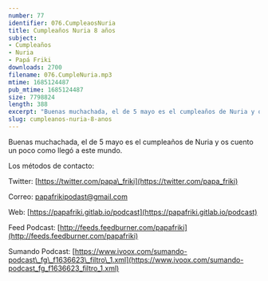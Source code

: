 ```yaml
---
number: 77
identifier: 076.CumpleaosNuria
title: Cumpleaños Nuria 8 años
subject:
- Cumpleaños
- Nuria
- Papá Friki
downloads: 2700
filename: 076.CumpleNuria.mp3
mtime: 1685124487
pub_mtime: 1685124487
size: 7798824
length: 388
excerpt: "Buenas muchachada, el de 5 mayo es el cumpleaños de Nuria y os cuento un poco como llegó a este mundo.  \n\nLos métodos de contacto:  \n\nTwitter: [https://twitter.com/papa\\_friki](https://twitter.com/papa_friki)\n\nCorreo: [papafrikipodast@gmail.com](https://archive.org/details/papafrikipodast@gmail.com)\n\nWeb: [https://papafriki.gitlab.io/podcast](https://papafriki.gitlab.io/podcast)\n\nFeed Podcast: [http://feeds.feedburner.com/papafriki](http://feeds.feedburner.com/papafriki)\n\nSumando Podcast: [https://www.ivoox.com/sumando-podcast\\_fg\\_f1636623\\_filtro\\_1.xml](https://www.ivoox.com/sumando-podcast_fg_f1636623_filtro_1.xml)"
slug: cumpleanos-nuria-8-anos
---
```

Buenas muchachada, el de 5 mayo es el cumpleaños de Nuria y os cuento un poco como llegó a este mundo.

Los métodos de contacto:

Twitter: [https://twitter.com/papa\_friki](https://twitter.com/papa_friki)

Correo: [papafrikipodast@gmail.com](https://archive.org/details/papafrikipodast@gmail.com)

Web: [https://papafriki.gitlab.io/podcast](https://papafriki.gitlab.io/podcast)

Feed Podcast: [http://feeds.feedburner.com/papafriki](http://feeds.feedburner.com/papafriki)

Sumando Podcast: [https://www.ivoox.com/sumando-podcast\_fg\_f1636623\_filtro\_1.xml](https://www.ivoox.com/sumando-podcast_fg_f1636623_filtro_1.xml)